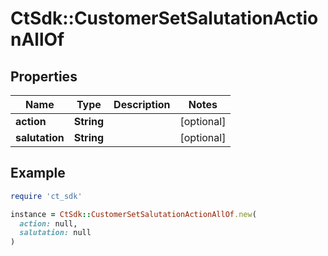 # CtSdk::CustomerSetSalutationActionAllOf

## Properties

| Name | Type | Description | Notes |
| ---- | ---- | ----------- | ----- |
| **action** | **String** |  | [optional] |
| **salutation** | **String** |  | [optional] |

## Example

```ruby
require 'ct_sdk'

instance = CtSdk::CustomerSetSalutationActionAllOf.new(
  action: null,
  salutation: null
)
```

